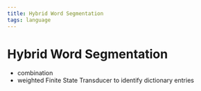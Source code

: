 ```yaml
---
title: Hybrid Word Segmentation
tags: language
---
```


# Hybrid Word Segmentation
- combination
-  weighted Finite State Transducer to identify dictionary entries








